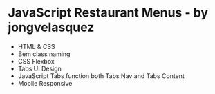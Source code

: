 # JavaScript Restaurant Menus - by jongvelasquez

- HTML & CSS
- Bem class naming
- CSS Flexbox
- Tabs UI Design
- JavaScript Tabs function both Tabs Nav and Tabs Content
- Mobile Responsive
